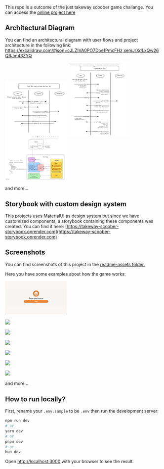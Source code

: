 This repo is a outcome of the just takeway scoober game challange. You can access the [online project here](https://takeway-scoober.onrender.com/login)

## Architectural Diagram
You can find an architectural diagram with user flows and project architecture in the following link: [https://excalidraw.com/#json=cJLZIVA0PO7Doe1PmcFHz,xemJrXdLxQw26QRJm43ZYQ
](https://excalidraw.com/#json=cJLZIVA0PO7Doe1PmcFHz,xemJrXdLxQw26QRJm43ZYQ)


<img src="https://github.com/clovisdasilvaneto/takeway-scoober/blob/main/readme-assets/diagram-1.png?raw=true" width="200" />

<img src="https://github.com/clovisdasilvaneto/takeway-scoober/blob/main/readme-assets/diagram-2.png?raw=true" width="200" />

<img src="https://github.com/clovisdasilvaneto/takeway-scoober/blob/main/readme-assets/diagram-3.png?raw=true" width="200" />

and more...

## Storybook with custom design system
This projects uses MaterialUI as design system but since we have customized components, a storybook containing these components was created. You can find it here: [https://takeway-scoober-storybook.onrender.com](https://takeway-scoober-storybook.onrender.com)

## Screenshots
You can find screenshots of this project in the [readme-assets folder.](https://github.com/clovisdasilvaneto/takeway-scoober/tree/main/readme-assets)

Here you have some examples about how the game works:

<img src="https://github.com/clovisdasilvaneto/takeway-scoober/blob/main/readme-assets/login.png?raw=true" width="200" />

<img src="https://github.com/clovisdasilvaneto/takeway-scoober/blob/main/readme-assets/screen-shot-1.png
?raw=true" width="200" />


<img src="https://github.com/clovisdasilvaneto/takeway-scoober/blob/main/readme-assets/screen-shot-3.png
?raw=true" width="200" />

<img src="https://github.com/clovisdasilvaneto/takeway-scoober/blob/main/readme-assets/screen-shot-4.png
?raw=true" width="200" />

<img src="https://github.com/clovisdasilvaneto/takeway-scoober/blob/main/readme-assets/screen-shot-5.png
?raw=true" width="200" />

<img src="https://github.com/clovisdasilvaneto/takeway-scoober/blob/main/readme-assets/screenshot-7.png
?raw=true" width="200" />

<img src="https://github.com/clovisdasilvaneto/takeway-scoober/blob/main/readme-assets/screenshot-8.png
?raw=true" width="200" />

and more...

## How to run locally?

First, rename your `.env.sample` to be `.env` then run the development server:

```bash
npm run dev
# or
yarn dev
# or
pnpm dev
# or
bun dev
```

Open [http://localhost:3000](http://localhost:3000) with your browser to see the result.
